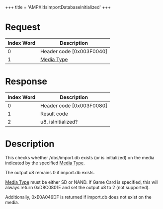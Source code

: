 +++
title = 'AMPXI:IsImportDatabaseInitialized'
+++

# Request

| Index Word | Description                                            |
|------------|--------------------------------------------------------|
| 0          | Header code \[0x003F0040\]                             |
| 1          | [Media Type](Filesystem_services#MediaType "wikilink") |

# Response

| Index Word | Description                |
|------------|----------------------------|
| 0          | Header code \[0x003F0080\] |
| 1          | Result code                |
| 2          | u8, isInitialized?         |

# Description

This checks whether /dbs/import.db exists (or is initialized) on the
media indicated by the specified [Media
Type](Filesystem_services#MediaType "wikilink").

The output u8 remains 0 if import.db exists.

[Media Type](Filesystem_services#MediaType "wikilink") must be either SD
or NAND. If Game Card is specified, this will always return 0xD8C0801E
and set the output u8 to 2 (not supported).

Additionally, 0xE0A046DF is returned if import.db does not exist on the
media.
